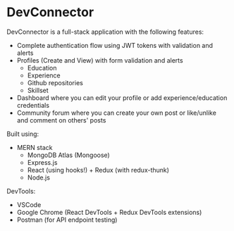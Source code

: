 # DevConnector

DevConnector is a full-stack application with the following features:
- Complete authentication flow using JWT tokens with validation and alerts
- Profiles (Create and View) with form validation and alerts
  - Education
  - Experience
  - Github repositories
  - Skillset
- Dashboard where you can edit your profile or add experience/education credentials
- Community forum where you can create your own post or like/unlike and comment on others' posts

Built using:
- MERN stack
  - MongoDB Atlas (Mongoose)
  - Express.js 
  - React (using hooks!) + Redux (with redux-thunk)
  - Node.js 

DevTools:
- VSCode
- Google Chrome (React DevTools + Redux DevTools extensions)
- Postman (for API endpoint testing)
